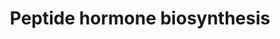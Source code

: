 ---
annotations:
- id: PW:0000002
  parent: classic metabolic pathway
  type: Pathway Ontology
  value: classic metabolic pathway
- id: PW:0001757
  parent: classic metabolic pathway
  type: Pathway Ontology
  value: peptide and protein hormone metabolic pathway
authors:
- ReactomeTeam
- Anwesha
- Ryanmiller
description: Peptide hormones are peptides that are secreted directly into the blood
  stream (endocrine hormones). They are synthesized as precursors that require proteolytic
  processing (not discussed here) to generate the biologically active peptides that
  mediate neurotransmission and hormonal action. Glycoprotein hormones (those which
  include carbohydrate side-chains) and the processing of corticotropin are annotated
  here.  View original pathway at [http://www.reactome.org/PathwayBrowser/#DIAGRAM=209952
  Reactome].
last-edited: 2021-01-25
organisms:
- Homo sapiens
redirect_from:
- /index.php/Pathway:WP2691
- /instance/WP2691
revision: null
schema-jsonld:
- '@context': https://schema.org/
  '@id': https://wikipathways.github.io/pathways/WP2691.html
  '@type': Dataset
  creator:
    '@type': Organization
    name: WikiPathways
  description: Peptide hormones are peptides that are secreted directly into the blood
    stream (endocrine hormones). They are synthesized as precursors that require proteolytic
    processing (not discussed here) to generate the biologically active peptides that
    mediate neurotransmission and hormonal action. Glycoprotein hormones (those which
    include carbohydrate side-chains) and the processing of corticotropin are annotated
    here.  View original pathway at [http://www.reactome.org/PathwayBrowser/#DIAGRAM=209952
    Reactome].
  keywords:
  - ACTIVIN
  - CGA
  - 'CGA '
  - CGB3
  - 'CGB3 '
  - 'Ca2+ '
  - FSHB
  - 'FSHB '
  - Follitropin
  - Gonadotropin
  - 'INHA '
  - 'INHBA '
  - 'INHBB '
  - 'INHBC '
  - 'INHBE '
  - INHIB
  - LHB
  - 'LHB '
  - PC1:calcium cofactor
  - 'PCSK1 '
  - POMC(1-241)
  - POMC(138-176)
  - TSHB
  - 'TSHB '
  - Thyrotropin
  - glyco-Lutropin
  - 'homoINHB '
  license: CC0
  name: Peptide hormone biosynthesis
seo: CreativeWork
title: Peptide hormone biosynthesis
wpid: WP2691
---